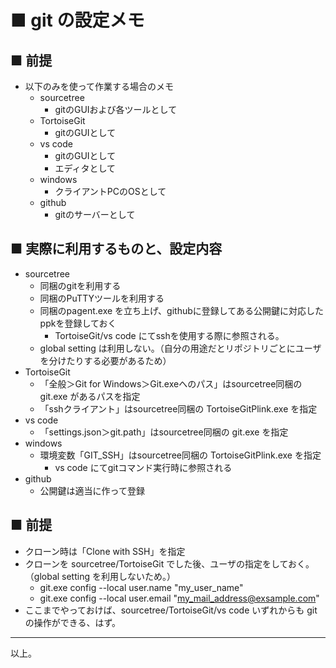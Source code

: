 # ■ git の設定メモ

## ■ 前提
* 以下のみを使って作業する場合のメモ
	* sourcetree
		* gitのGUIおよび各ツールとして
	* TortoiseGit
		* gitのGUIとして
	* vs code
		* gitのGUIとして
		* エディタとして
	* windows
		* クライアントPCのOSとして
	* github
		* gitのサーバーとして

## ■ 実際に利用するものと、設定内容
* sourcetree
	* 同梱のgitを利用する
	* 同梱のPuTTYツールを利用する
	* 同梱のpagent.exe を立ち上げ、githubに登録してある公開鍵に対応したppkを登録しておく
		* TortoiseGit/vs code にてsshを使用する際に参照される。
	* global setting は利用しない。（自分の用途だとリポジトリごとにユーザを分けたりする必要があるため）
* TortoiseGit
	* 「全般＞Git for Windows＞Git.exeへのパス」はsourcetree同梱の git.exe があるパスを指定
	* 「sshクライアント」はsourcetree同梱の TortoiseGitPlink.exe を指定
* vs code
	* 「settings.json＞git.path」はsourcetree同梱の git.exe を指定
* windows
	* 環境変数「GIT_SSH」はsourcetree同梱の TortoiseGitPlink.exe を指定
		* vs code にてgitコマンド実行時に参照される
* github
	* 公開鍵は適当に作って登録

## ■ 前提
* クローン時は「Clone with SSH」を指定
* クローンを sourcetree/TortoiseGit でした後、ユーザの指定をしておく。（global setting を利用しないため。）
	* git.exe config --local user.name "my_user_name"
	* git.exe config --local user.email "my_mail_address@exsample.com"
* ここまでやっておけば、sourcetree/TortoiseGit/vs code いずれからも git の操作ができる、はず。

----
以上。
